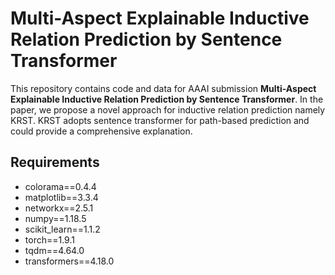 # Multi-Aspect Explainable Inductive Relation Prediction by Sentence Transformer

This repository contains code and data for AAAI submission **Multi-Aspect Explainable Inductive Relation Prediction by Sentence Transformer**.
In the paper, we propose a novel approach for inductive relation prediction namely KRST. KRST adopts sentence transformer for path-based prediction and could provide a comprehensive explanation.


## Requirements

- colorama==0.4.4
- matplotlib==3.3.4
- networkx==2.5.1
- numpy==1.18.5
- scikit_learn==1.1.2
- torch==1.9.1
- tqdm==4.64.0
- transformers==4.18.0

